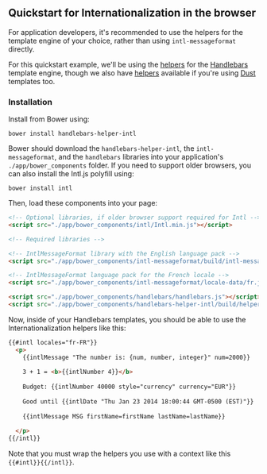 ## Quickstart for Internationalization in the browser

For application developers, it's recommended to use the helpers for the template engine of your choice, rather than using `intl-messageformat` directly.

For this quickstart example, we'll be using the [helpers](https://www.npmjs.org/package/handlebars-helper-intl) for the [Handlebars](http://handlebarsjs.com) template engine, though we also have [helpers](https://www.npmjs.org/package/dust-helper-intl) available if you're using [Dust](http://akdubya.github.io/dustjs/) templates too.

### Installation

Install from Bower using:

```
bower install handlebars-helper-intl
```

Bower should download the `handlebars-helper-intl`, the `intl-messageformat`, and the `handlebars` libraries into your application's `./app/bower_components` folder. If you need to support older browsers, you can also install the Intl.js polyfill using:

```
bower install intl
```

Then, load these components into your page:

```html
<!-- Optional libraries, if older browser support required for Intl -->
<script src="./app/bower_components/intl/Intl.min.js"></script>

<!-- Required libraries -->

<!-- IntlMessageFormat library with the English language pack -->
<script src="./app/bower_components/intl-messageformat/build/intl-messageformat.en.min.js"></script>

<!-- IntlMessageFormat language pack for the French locale -->
<script src="./app/bower_components/intl-messageformat/locale-data/fr.js"></script>

<script src="./app/bower_components/handlebars/handlebars.js"></script>
<script src="./app/bower_components/handlebars-helper-intl/build/helpers.min.js"></script>
```

Now, inside of your Handlebars templates, you should be able to use the Internationalization helpers like this:

```html
{{#intl locales="fr-FR"}}
  <p>
    {{intlMessage "The number is: {num, number, integer}" num=2000}}
    
    3 + 1 = <b>{{intlNumber 4}}</b>
    
    Budget: {{intlNumber 40000 style="currency" currency="EUR"}}
    
    Good until {{intlDate "Thu Jan 23 2014 18:00:44 GMT-0500 (EST)"}}
    
    {{intlMessage MSG firstName=firstName lastName=lastName}}
    
  </p>
{{/intl}}
```
Note that you must wrap the helpers you use with a context like this `{{#intl}}{{/intl}}`.
